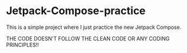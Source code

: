 # Jetpack-Compose-practice

This is a simple project where I just practice the new Jetpack Compose. 

THE CODE DOESN'T FOLLOW THE CLEAN CODE OR ANY CODING PRINCIPLES!!
